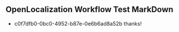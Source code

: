 ## OpenLocalization Workflow Test MarkDown
* c0f7dfb0-0bc0-4952-b87e-0e6b6ad8a52b 
thanks!<!--HONumber=Mar16_HO3-->
